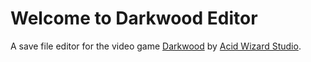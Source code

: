 # Welcome to Darkwood Editor
A save file editor for the video game [Darkwood](https://en.wikipedia.org/wiki/Darkwood) by [Acid Wizard Studio](https://www.acidwizardstudio.com/).
